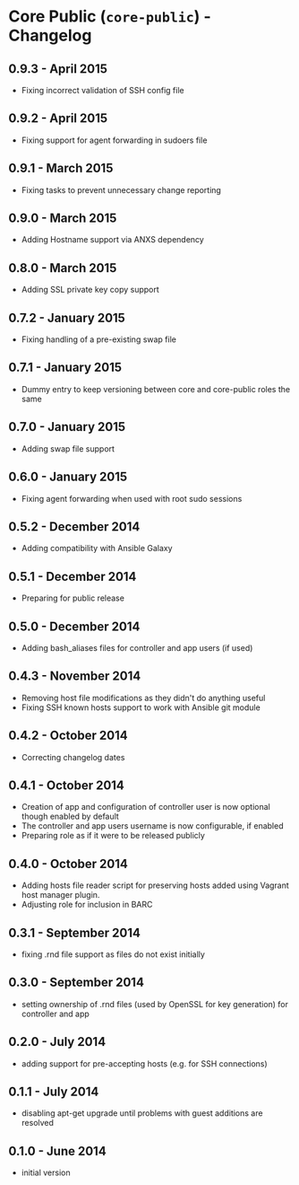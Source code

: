 # Core Public (`core-public`) - Changelog

## 0.9.3 - April 2015

* Fixing incorrect validation of SSH config file

## 0.9.2 - April 2015

* Fixing support for agent forwarding in sudoers file

## 0.9.1 - March 2015

* Fixing tasks to prevent unnecessary change reporting

## 0.9.0 - March 2015

* Adding Hostname support via ANXS dependency

## 0.8.0 - March 2015

* Adding SSL private key copy support

## 0.7.2 - January 2015

* Fixing handling of a pre-existing swap file

## 0.7.1 - January 2015

* Dummy entry to keep versioning between core and core-public roles the same

## 0.7.0 - January 2015

* Adding swap file support

## 0.6.0 - January 2015

* Fixing agent forwarding when used with root sudo sessions

## 0.5.2 - December 2014

* Adding compatibility with Ansible Galaxy

## 0.5.1 - December 2014

* Preparing for public release

## 0.5.0 - December 2014

* Adding bash_aliases files for controller and app users (if used)

## 0.4.3 - November 2014

* Removing host file modifications as they didn't do anything useful
* Fixing SSH known hosts support to work with Ansible git module

## 0.4.2 - October 2014

* Correcting changelog dates

## 0.4.1 - October 2014

* Creation of app and configuration of controller user is now optional though enabled by default
* The controller and app users username is now configurable, if enabled
* Preparing role as if it were to be released publicly

## 0.4.0 - October 2014

* Adding hosts file reader script for preserving hosts added using Vagrant host manager plugin.
* Adjusting role for inclusion in BARC

## 0.3.1 - September 2014

* fixing .rnd file support as files do not exist initially

## 0.3.0 - September 2014

* setting ownership of .rnd files (used by OpenSSL for key generation) for controller and app

## 0.2.0 - July 2014

* adding support for pre-accepting hosts (e.g. for SSH connections)

## 0.1.1 - July 2014

* disabling apt-get upgrade until problems with guest additions are resolved

## 0.1.0 - June 2014

* initial version
